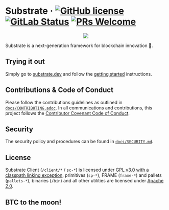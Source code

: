# Substrate &middot; [![GitHub license](https://img.shields.io/badge/license-GPL3%2FApache2-blue)](LICENSE) [![GitLab Status](https://gitlab.parity.io/parity/substrate/badges/master/pipeline.svg)](https://gitlab.parity.io/parity/substrate/pipelines) [![PRs Welcome](https://img.shields.io/badge/PRs-welcome-brightgreen.svg)](docs/CONTRIBUTING.adoc)

<p align="center">
  <img src="/docs/media/sub.gif">
</p>


Substrate is a next-generation framework for blockchain innovation 🚀.

## Trying it out

Simply go to [substrate.dev](https://substrate.dev) and follow the [getting started](https://substrate.dev/docs/en/overview/getting-started/) instructions.

## Contributions & Code of Conduct

Please follow the contributions guidelines as outlined in [`docs/CONTRIBUTING.adoc`](docs/CONTRIBUTING.adoc). In all communications and contributions, this project follows the [Contributor Covenant Code of Conduct](docs/CODE_OF_CONDUCT.adoc).

## Security

The security policy and procedures can be found in [`docs/SECURITY.md`](docs/SECURITY.md).

## License

Substrate Client (`/client/*` / `sc-*`) is licensed under [GPL v3.0 with a classpath linking exception](LICENSE-GPL3), primitives (`sp-*`), FRAME (`frame-*`) and pallets (`pallets-*`), binaries (`/bin`) and all other utilities are licensed under [Apache 2.0](LICENSE-APACHE2).

## BTC to the moon!
